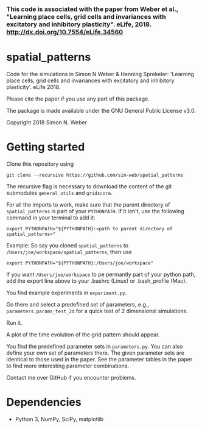 

### This code is associated with the paper from Weber et al., "Learning place cells, grid cells and invariances with excitatory and inhibitory plasticity". eLife, 2018. http://dx.doi.org/10.7554/eLife.34560



# spatial_patterns

Code for the simulations in Simon N Weber & Henning Sprekeler: 'Learning place cells, grid cells and invariances with excitatory and inhibitory plasticity'. eLife 2018.

Please cite the paper if you use any part of this package.

The package is made available under the GNU General Public License v3.0.

Copyright 2018 Simon N. Weber

# Getting started

Clone this repository using

`git clone --recursive https://github.com/sim-web/spatial_patterns`

The recursive flag is necessary to download the content of the git
submodules `general_utils` and `gridscore`.

For all the imports to work, make sure that the parent directory of `spatial_patterns` is part of your `PYTHONPATH`.
If it isn't, use the following command in your terminal to add it:

`export PYTHONPATH="${PYTHONPATH}:<path to parent directory of spatial_patterns>"`

Example:
So say you cloned `spatial_patterns` to
`/Users/joe/workspace/spatial_patterns`,
then use

`export PYTHONPATH="${PYTHONPATH}:/Users/joe/workspace"`

If you want `/Users/joe/workspace` to pe permantly part of your python path, add the export line above to your .bashrc (Linux) or .bash_profile (Mac).

You find example experiments in `experiment.py`.

Go there and select a predefined set of parameters, e.g., `parameters.params_test_2d` for a quick test of 2 dimensional simulations.

Run it.

A plot of the time evolution of the grid pattern should appear.

You find the predefined parameter sets in `parameters.py`.
You can also define your own set of parameters there.
The given parameter sets are identical to those used in the paper.
See the parameter tables in the paper to find more interesting parameter combinations.

Contact me over GitHub if you encounter problems.

# Dependencies

* Python 3, NumPy, SciPy, matplotlib


